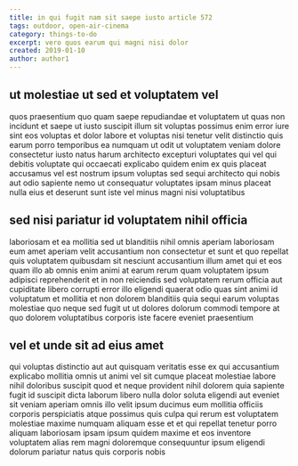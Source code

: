 ```yaml
---
title: in qui fugit nam sit saepe iusto article 572
tags: outdoor, open-air-cinema
category: things-to-do
excerpt: vero quos earum qui magni nisi dolor
created: 2019-01-10
author: author1
---
```


## ut molestiae ut sed et voluptatem vel

quos praesentium quo quam saepe repudiandae et voluptatem ut quas non incidunt et saepe ut iusto suscipit illum sit voluptas possimus enim error iure sint eos voluptas et dolor labore et voluptas nisi tenetur velit distinctio quis earum porro temporibus ea numquam ut odit ut voluptatem veniam dolore consectetur iusto natus harum architecto excepturi voluptates qui vel qui debitis voluptate qui occaecati explicabo quidem enim ex quis placeat accusamus vel est nostrum ipsum voluptas sed sequi architecto qui nobis aut odio sapiente nemo ut consequatur voluptates ipsam minus placeat nulla eius et deserunt sunt iste vel minus magni nisi voluptatibus

## sed nisi pariatur id voluptatem nihil officia

laboriosam et ea mollitia sed ut blanditiis nihil omnis aperiam laboriosam eum amet aperiam velit accusantium non consectetur et sunt et quo repellat quis voluptatem quibusdam sit nesciunt accusantium illum amet qui et eos quam illo ab omnis enim animi at earum rerum quam voluptatem ipsum adipisci reprehenderit et in non reiciendis sed voluptatem rerum officia aut cupiditate libero corrupti error illo eligendi quaerat odio quas sint animi id voluptatum et mollitia et non dolorem blanditiis quia sequi earum voluptas molestiae quo neque sed fugit ut ut dolores dolorum commodi tempore at quo dolorem voluptatibus corporis iste facere eveniet praesentium

## vel et unde sit ad eius amet

qui voluptas distinctio aut aut quisquam veritatis esse ex qui accusantium explicabo mollitia omnis ut animi vel sit cumque placeat molestiae labore nihil doloribus suscipit quod et neque provident nihil dolorem quia sapiente fugit id suscipit dicta laborum libero nulla dolor soluta eligendi aut eveniet sit veniam aperiam omnis illo velit ipsum ducimus eum mollitia officiis corporis perspiciatis atque possimus quis culpa qui rerum est voluptatem molestiae maxime numquam aliquam esse et et qui repellat tenetur porro aliquam laboriosam ipsam ipsum quidem maxime et eos inventore voluptatem alias rem magni doloremque consequuntur ipsum eligendi dolorum pariatur natus quis corporis nobis
